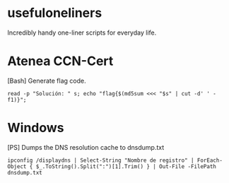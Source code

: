# usefuloneliners
Incredibly handy one-liner scripts for everyday life.
# Atenea CCN-Cert
[Bash] Generate flag code.
    
    read -p "Solución: " s; echo "flag{$(md5sum <<< "$s" | cut -d' ' -f1)}";
    
# Windows

[PS] Dumps the DNS resolution cache to dnsdump.txt

    ipconfig /displaydns | Select-String "Nombre de registro" | ForEach-Object { $_.ToString().Split(":")[1].Trim() } | Out-File -FilePath dnsdump.txt
